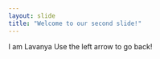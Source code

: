 ```yaml
---
layout: slide
title: "Welcome to our second slide!"
---
```

I am Lavanya
Use the left arrow to go back!
